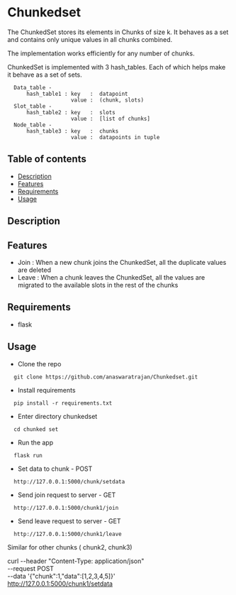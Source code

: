 # Chunkedset

The ChunkedSet stores its elements in Chunks of size k. It behaves as a set and contains only unique values in all chunks combined.

The implementation works efficiently for any number of chunks.

ChunkedSet is implemented with 3 hash_tables. Each of which helps make it behave as a set of sets.

      Data_table -
          hash_table1 : key   :  datapoint
                        value :  (chunk, slots)
      Slot_table -
          hash_table2 : key   :  slots
                        value :  [list of chunks]
      Node_table -
          hash_table3 : key   :  chunks
                        value :  datapoints in tuple
                    

Table of contents
-------------
* [Description](#description)
* [Features](#features)
* [Requirements](#req)
* [Usage](#usage)

<a name="description"></a>
Description
-------------

<a name="features"></a>
Features
-------------
- Join : When a new chunk joins the ChunkedSet, all the duplicate values are deleted
- Leave : When a chunk leaves the ChunkedSet, all the values are migrated to the available slots in the rest of the chunks

<a name="req"></a>
Requirements
-------------
- flask

<a name="usage"></a>
Usage
-------------
- Clone the repo
```
  git clone https://github.com/anaswaratrajan/Chunkedset.git
```
- Install requirements
```
  pip install -r requirements.txt
```
- Enter directory chunkedset
```
  cd chunked set
```
- Run the app
```
  flask run
```
- Set data to chunk - POST
```
  http://127.0.0.1:5000/chunk/setdata
```
- Send join request to server - GET
```
  http://127.0.0.1:5000/chunk1/join
```
- Send leave request to server - GET
```
  http://127.0.0.1:5000/chunk1/leave
```
 Similar for other chunks ( chunk2, chunk3)


 curl --header "Content-Type: application/json" \
   --request POST \
   --data '{"chunk":1,"data":[1,2,3,4,5]}' \
   http://127.0.0.1:5000/chunk1/setdata
